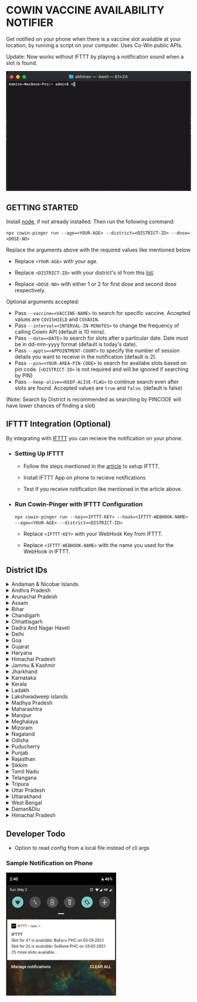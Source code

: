 #  COWIN VACCINE AVAILABILITY NOTIFIER
Get notified on your phone when there is a vaccine slot available at your location, by running a script on your computer. Uses Co-Win public APIs. 

Update: Now works without IFTTT by playing a notification sound when a slot is found.

![Instructions-GIF](https://github.com/abhinavdc/cowin-pinger/blob/main/img/instructions.gif)

## GETTING STARTED

Install [node](https://nodejs.org/en/download/), if not already installed. Then run the following command:

    npx cowin-pinger run --age=<YOUR-AGE> --district=<DISTRICT-ID> --dose=<DOSE-NO>

Replace the arguments above with the required values like mentioned below

  - Replace `<YOUR-AGE>` with your age.

  - Replace `<DISTRICT-ID>` with your district's id from this [list](#district_list).

  - Replace `<DOSE-NO>` with either 1 or 2 for first dose and second dose respectively.

Optional arguments accepted:

  - Pass `--vaccine=<VACCINE-NAME>` to search for specific vaccine. Accepted values are `COVISHIELD` and `COVAXIN`.
  - Pass `--interval=<INTERVAL-IN-MINUTES>` to change the frequency of calling Cowin API  (default is 10 mins).
  - Pass `--date=<DATE>` to search for slots after a particular date. Date must be in dd-mm-yyyy format  (default is today's date).
  - Pass `--appts=<APPOINTMENT-COUNT>` to specify the number of session details you want to receive in the notification (default is 2).
  - Pass `--pin=<YOUR-AREA-PIN-CODE>` to search for availabe slots based on pin code. (`<DISTRICT-ID>` is not required and will be ignored if searching by PIN)
  - Pass `--keep-alive=<KEEP-ALIVE-FLAG>` to continue search even after slots are found. Accepted values are `true` and `false`. (default is false)

  (Note: Search by District is recommended as searching by PINCODE will have lower chances of finding a slot)

  
  ## IFTTT Integration (Optional)
  By integrating with [IFTTT](https://ifttt.com/) you can recieve the notification on your phone.
  - ### Setting Up IFTTT

    - Follow the steps mentioned in the [article](https://betterprogramming.pub/how-to-send-push-notifications-to-your-phone-from-any-script-6b70e34748f6) to setup IFTTT.

    - Install IFTTT App on phone to recieve notifications

    - Test if you receive notification like mentioned in the article above.
  - ### Run Cowin-Pinger with IFTTT Configuration

        npx cowin-pinger run --key=<IFTTT-KEY> --hook=<IFTTT-WEBHOOK-NAME> --age=<YOUR-AGE> --district=<DISTRICT-ID>
   
      - Replace `<IFTTT-KEY>` with your WebHook Key from IFTTT.

      - Replace `<IFTTT-WEBHOOK-NAME>` with the name you used for the WebHook in IFTTT.

## <a name="district_list">District IDs</a>

<details>
  <summary> Andaman & Nicobar Islands </summary>

  - 3: Nicobar
  - 1: North and Middle Andaman
  - 2: South Andaman
</details>

<details>
  <summary> Andhra Pradesh </summary>

  - 9: Anantapur
  - 10: Chittoor
  - 11: East Godavari
  - 5: Guntur
  - 4: Krishna
  - 7: Kurnool
  - 12: Prakasam
  - 13: Sri Potti Sriramulu Nellore
  - 14: Srikakulam
  - 8: Visakhapatnam
  - 15: Vizianagaram
  - 16: West Godavari
  - 6: YSR District, Kadapa (Cuddapah)
</details>

<details>
  <summary> Arunachal Pradesh </summary>

  - 22: Anjaw
  - 20: Changlang
  - 25: Dibang Valley
  - 23: East Kameng
  - 42: East Siang
  - 17: Itanagar Capital Complex
  - 24: Kamle
  - 27: Kra Daadi
  - 21: Kurung Kumey
  - 33: Lepa Rada
  - 29: Lohit
  - 40: Longding
  - 31: Lower Dibang Valley
  - 18: Lower Siang
  - 32: Lower Subansiri
  - 36: Namsai
  - 19: Pakke Kessang
  - 39: Papum Pare
  - 35: Shi Yomi
  - 37: Siang
  - 30: Tawang
  - 26: Tirap
  - 34: Upper Siang
  - 41: Upper Subansiri
  - 28: West Kameng
  - 38: West Siang
</details>

<details>
  <summary> Assam </summary>

  - 46: Baksa
  - 47: Barpeta
  - 765: Biswanath
  - 57: Bongaigaon
  - 66: Cachar
  - 766: Charaideo
  - 58: Chirang
  - 48: Darrang
  - 62: Dhemaji
  - 59: Dhubri
  - 43: Dibrugarh
  - 67: Dima Hasao
  - 60: Goalpara
  - 53: Golaghat
  - 68: Hailakandi
  - 764: Hojai
  - 54: Jorhat
  - 49: Kamrup Metropolitan
  - 50: Kamrup Rural
  - 51: Karbi-Anglong
  - 69: Karimganj
  - 61: Kokrajhar
  - 63: Lakhimpur
  - 767: Majuli
  - 55: Morigaon
  - 56: Nagaon
  - 52: Nalbari
  - 44: Sivasagar
  - 64: Sonitpur
  - 768: South Salmara Mankachar
  - 45: Tinsukia
  - 65: Udalguri
  - 769: West Karbi Anglong
</details>

<details>
  <summary> Bihar </summary>

  - 74: Araria
  - 78: Arwal
  - 77: Aurangabad
  - 83: Banka
  - 98: Begusarai
  - 82: Bhagalpur
  - 99: Bhojpur
  - 100: Buxar
  - 94: Darbhanga
  - 105: East Champaran
  - 79: Gaya
  - 104: Gopalganj
  - 107: Jamui
  - 91: Jehanabad
  - 80: Kaimur
  - 75: Katihar
  - 101: Khagaria
  - 76: Kishanganj
  - 84: Lakhisarai
  - 70: Madhepura
  - 95: Madhubani
  - 85: Munger
  - 86: Muzaffarpur
  - 90: Nalanda
  - 92: Nawada
  - 97: Patna
  - 73: Purnia
  - 81: Rohtas
  - 71: Saharsa
  - 96: Samastipur
  - 102: Saran
  - 93: Sheikhpura
  - 87: Sheohar
  - 88: Sitamarhi
  - 103: Siwan
  - 72: Supaul
  - 89: Vaishali
  - 106: West Champaran
</details>

<details>
  <summary> Chandigarh </summary>

  108 Chandigarh
</details>

<details>
  <summary> Chhattisgarh </summary>

  - 110: Balod
  - 111: Baloda bazar
  - 112: Balrampur
  - 113: Bastar
  - 114: Bemetara
  - 115: Bijapur
  - 116: Bilaspur
  - 117: Dantewada
  - 118: Dhamtari
  - 119: Durg
  - 120: Gariaband
  - 136: Gaurela Pendra Marwahi
  - 121: Janjgir-Champa
  - 122: Jashpur
  - 123: Kanker
  - 135: Kawardha
  - 124: Kondagaon
  - 125: Korba
  - 126: Koriya
  - 127: Mahasamund
  - 128: Mungeli
  - 129: Narayanpur
  - 130: Raigarh
  - 109: Raipur
  - 131: Rajnandgaon
  - 132: Sukma
  - 133: Surajpur
  - 134: Surguja
</details>

<details>
  <summary> Dadra And Nagar Haveli </summary>

  137 Dadra and Nagar Haveli
</details>

<details>
  <summary> Delhi </summary>

  - 141: Central Delhi
  - 145: East Delhi
  - 140: New Delhi
  - 146: North Delhi
  - 147: North East Delhi
  - 143: North West Delhi
  - 148: Shahdara
  - 149: South Delhi
  - 144: South East Delhi
  - 150: South West Delhi
  - 142: West Delhi
</details>

<details>
  <summary> Goa </summary>

  - 151: North Goa
  - 152: South Goa
</details>

<details>
  <summary> Gujarat </summary>

  - 154: Ahmedabad
  - 770: Ahmedabad Corporation
  - 174: Amreli
  - 179: Anand
  - 158: Aravalli
  - 159: Banaskantha
  - 180: Bharuch
  - 175: Bhavnagar
  - 771: Bhavnagar Corporation
  - 176: Botad
  - 181: Chhotaudepur
  - 182: Dahod
  - 163: Dang
  - 168: Devbhumi Dwaraka
  - 153: Gandhinagar
  - 772: Gandhinagar Corporation
  - 177: Gir Somnath
  - 169: Jamnagar
  - 773: Jamnagar Corporation
  - 178: Junagadh
  - 774: Junagadh Corporation
  - 156: Kheda
  - 170: Kutch
  - 183: Mahisagar
  - 160: Mehsana
  - 171: Morbi
  - 184: Narmada
  - 164: Navsari
  - 185: Panchmahal
  - 161: Patan
  - 172: Porbandar
  - 173: Rajkot
  - 775: Rajkot Corporation
  - 162: Sabarkantha
  - 165: Surat
  - 776: Surat Corporation
  - 157: Surendranagar
  - 166: Tapi
  - 155: Vadodara
  - 777: Vadodara Corporation
  - 167: Valsad
</details>

<details>
  <summary> Haryana </summary>

  - 193: Ambala
  - 200: Bhiwani
  - 201: Charkhi Dadri
  - 199: Faridabad
  - 196: Fatehabad
  - 188: Gurgaon
  - 191: Hisar
  - 189: Jhajjar
  - 204: Jind
  - 190: Kaithal
  - 203: Karnal
  - 186: Kurukshetra
  - 206: Mahendragarh
  - 205: Nuh
  - 207: Palwal
  - 187: Panchkula
  - 195: Panipat
  - 202: Rewari
  - 192: Rohtak
  - 194: Sirsa
  - 198: Sonipat
  - 197: Yamunanagar
</details>

<details>
  <summary> Himachal Pradesh </summary>

  - 219: Bilaspur
  - 214: Chamba
  - 217: Hamirpur
  - 213: Kangra
  - 216: Kinnaur
  - 211: Kullu
  - 210: Lahaul Spiti
  - 215: Mandi
  - 208: Shimla
  - 212: Sirmaur
  - 209: Solan
  - 218: Una
</details>

<details>
  <summary> Jammu & Kashmir </summary>

  - 224: Anantnag
  - 223: Bandipore
  - 225: Baramulla
  - 229: Budgam
  - 232: Doda
  - 228: Ganderbal
  - 230: Jammu
  - 234: Kathua
  - 231: Kishtwar
  - 221: Kulgam
  - 226: Kupwara
  - 238: Poonch
  - 227: Pulwama
  - 237: Rajouri
  - 235: Ramban
  - 239: Reasi
  - 236: Samba
  - 222: Shopian
  - 220: Srinagar
  - 233: Udhampur
</details>

<details>
  <summary> Jharkhand </summary>

  - 242: Bokaro
  - 245: Chatra
  - 253: Deoghar
  - 257: Dhanbad
  - 258: Dumka
  - 247: East Singhbhum
  - 243: Garhwa
  - 256: Giridih
  - 262: Godda
  - 251: Gumla
  - 255: Hazaribagh
  - 259: Jamtara
  - 252: Khunti
  - 241: Koderma
  - 244: Latehar
  - 250: Lohardaga
  - 261: Pakur
  - 246: Palamu
  - 254: Ramgarh
  - 240: Ranchi
  - 260: Sahebganj
  - 248: Seraikela Kharsawan
  - 249: Simdega
  - 263: West Singhbhum
</details>

<details>
  <summary> Karnataka </summary>

  - 270: Bagalkot
  - 276: Bangalore Rural
  - 265: Bangalore Urban
  - 294: BBMP
  - 264: Belgaum
  - 274: Bellary
  - 272: Bidar
  - 271: Chamarajanagar
  - 273: Chikamagalur
  - 291: Chikkaballapur
  - 268: Chitradurga
  - 269: Dakshina Kannada
  - 275: Davanagere
  - 278: Dharwad
  - 280: Gadag
  - 267: Gulbarga
  - 289: Hassan
  - 279: Haveri
  - 283: Kodagu
  - 277: Kolar
  - 282: Koppal
  - 290: Mandya
  - 266: Mysore
  - 284: Raichur
  - 292: Ramanagara
  - 287: Shimoga
  - 288: Tumkur
  - 286: Udupi
  - 281: Uttar Kannada
  - 293: Vijayapura
  - 285: Yadgir
</details>

<details>
  <summary> Kerala </summary>

  - 301: Alappuzha
  - 307: Ernakulam
  - 306: Idukki
  - 297: Kannur
  - 295: Kasaragod
  - 298: Kollam
  - 304: Kottayam
  - 305: Kozhikode
  - 302: Malappuram
  - 308: Palakkad
  - 300: Pathanamthitta
  - 296: Thiruvananthapuram
  - 303: Thrissur
  - 299: Wayanad
</details>

<details>
  <summary> Ladakh </summary>

  - 309: Kargil
  - 310: Leh
</details>

<details>
  <summary> Lakshwadweep islands </summary>

  - 796: Agatti Island
  - 311: Lakshadweep
</details>

<details>
  <summary> Madhya Pradesh </summary>

  - 320: Agar
  - 357: Alirajpur
  - 334: Anuppur
  - 354: Ashoknagar
  - 338: Balaghat
  - 343: Barwani
  - 362: Betul
  - 351: Bhind
  - 312: Bhopal
  - 342: Burhanpur
  - 328: Chhatarpur
  - 337: Chhindwara
  - 327: Damoh
  - 350: Datia
  - 324: Dewas
  - 341: Dhar
  - 336: Dindori
  - 348: Guna
  - 313: Gwalior
  - 361: Harda
  - 360: Hoshangabad
  - 314: Indore
  - 315: Jabalpur
  - 340: Jhabua
  - 353: Katni
  - 339: Khandwa
  - 344: Khargone
  - 335: Mandla
  - 319: Mandsaur
  - 347: Morena
  - 352: Narsinghpur
  - 323: Neemuch
  - 326: Panna
  - 359: Raisen
  - 358: Rajgarh
  - 322: Ratlam
  - 316: Rewa
  - 317: Sagar
  - 333: Satna
  - 356: Sehore
  - 349: Seoni
  - 332: Shahdol
  - 321: Shajapur
  - 346: Sheopur
  - 345: Shivpuri
  - 331: Sidhi
  - 330: Singrauli
  - 325: Tikamgarh
  - 318: Ujjain
  - 329: Umaria
  - 355: Vidisha
</details>

<details>
  <summary> Maharashtra </summary>

  - 391: Ahmednagar
  - 364: Akola
  - 366: Amravati
  - 397: Aurangabad
  - 384: Beed
  - 370: Bhandara
  - 367: Buldhana
  - 380: Chandrapur
  - 388: Dhule
  - 379: Gadchiroli
  - 378: Gondia
  - 386: Hingoli
  - 390: Jalgaon
  - 396: Jalna
  - 371: Kolhapur
  - 383: Latur
  - 395: Mumbai
  - 365: Nagpur
  - 382: Nanded
  - 387: Nandurbar
  - 389: Nashik
  - 381: Osmanabad
  - 394: Palghar
  - 385: Parbhani
  - 363: Pune
  - 393: Raigad
  - 372: Ratnagiri
  - 373: Sangli
  - 376: Satara
  - 374: Sindhudurg
  - 375: Solapur
  - 392: Thane
  - 377: Wardha
  - 369: Washim
  - 368: Yavatmal
</details>

<details>
  <summary> Manipur </summary>

  - 398: Bishnupur
  - 399: Chandel
  - 400: Churachandpur
  - 401: Imphal East
  - 402: Imphal West
  - 410: Jiribam
  - 413: Kakching
  - 409: Kamjong
  - 408: Kangpokpi
  - 412: Noney
  - 411: Pherzawl
  - 403: Senapati
  - 404: Tamenglong
  - 407: Tengnoupal
  - 405: Thoubal
  - 406: Ukhrul
</details>

<details>
  <summary> Meghalaya </summary>

  - 424: East Garo Hills
  - 418: East Jaintia Hills
  - 414: East Khasi Hills
  - 423: North Garo Hills
  - 417: Ri-Bhoi
  - 421: South Garo Hills
  - 422: South West Garo Hills
  - 415: South West Khasi Hills
  - 420: West Garo Hills
  - 416: West Jaintia Hills
  - 419: West Khasi Hills
</details>

<details>
  <summary> Mizoram </summary>

  - 425: Aizawl East
  - 426: Aizawl West
  - 429: Champhai
  - 428: Kolasib
  - 432: Lawngtlai
  - 431: Lunglei
  - 427: Mamit
  - 430: Serchhip
  - 433: Siaha
</details>

<details>
  <summary> Nagaland </summary>

  - 434: Dimapur
  - 444: Kiphire
  - 441: Kohima
  - 438: Longleng
  - 437: Mokokchung
  - 439: Mon
  - 435: Peren
  - 443: Phek
  - 440: Tuensang
  - 436: Wokha
  - 442: Zunheboto
</details>

<details>
  <summary> Odisha </summary>

  - 445: Angul
  - 448: Balangir
  - 447: Balasore
  - 472: Bargarh
  - 454: Bhadrak
  - 468: Boudh
  - 457: Cuttack
  - 473: Deogarh
  - 458: Dhenkanal
  - 467: Gajapati
  - 449: Ganjam
  - 459: Jagatsinghpur
  - 460: Jajpur
  - 474: Jharsuguda
  - 464: Kalahandi
  - 450: Kandhamal
  - 461: Kendrapara
  - 455: Kendujhar
  - 446: Khurda
  - 451: Koraput
  - 469: Malkangiri
  - 456: Mayurbhanj
  - 470: Nabarangpur
  - 462: Nayagarh
  - 465: Nuapada
  - 463: Puri
  - 471: Rayagada
  - 452: Sambalpur
  - 466: Subarnapur
  - 453: Sundargarh
</details>

<details>
  <summary>  Puducherry </summary>

  - 476: Karaikal
  - 477: Mahe
  - 475: Puducherry
  - 478: Yanam
</details>

<details>
  <summary> Punjab </summary>

  - 485: Amritsar
  - 483: Barnala
  - 493: Bathinda
  - 499: Faridkot
  - 484: Fatehgarh Sahib
  - 487: Fazilka
  - 480: Ferozpur
  - 489: Gurdaspur
  - 481: Hoshiarpur
  - 492: Jalandhar
  - 479: Kapurthala
  - 488: Ludhiana
  - 482: Mansa
  - 491: Moga
  - 486: Pathankot
  - 494: Patiala
  - 497: Rup Nagar
  - 498: Sangrur
  - 496: SAS Nagar
  - 500: SBS Nagar
  - 490: Sri Muktsar Sahib
  - 495: Tarn Taran
</details>

<details>
  <summary> Rajasthan </summary>

  - 507: Ajmer
  - 512: Alwar
  - 519: Banswara
  - 516: Baran
  - 528: Barmer
  - 508: Bharatpur
  - 523: Bhilwara
  - 501: Bikaner
  - 514: Bundi
  - 521: Chittorgarh
  - 530: Churu
  - 511: Dausa
  - 524: Dholpur
  - 520: Dungarpur
  - 517: Hanumangarh
  - 505: Jaipur I
  - 506: Jaipur II
  - 527: Jaisalmer
  - 533: Jalore
  - 515: Jhalawar
  - 510: Jhunjhunu
  - 502: Jodhpur
  - 525: Karauli
  - 503: Kota
  - 532: Nagaur
  - 529: Pali
  - 522: Pratapgarh
  - 518: Rajsamand
  - 534: Sawai Madhopur
  - 513: Sikar
  - 531: Sirohi
  - 509: Sri Ganganagar
  - 526: Tonk
  - 504: Udaipur
</details>

<details>
  <summary> Sikkim </summary>

  - 535: East Sikkim
  - 537: North Sikkim
  - 538: South Sikkim
  - 536: West Sikkim
</details>

<details>
  <summary> Tamil Nadu </summary>

  - 779: Aranthangi
  - 555: Ariyalur
  - 578: Attur
  - 565: Chengalpet
  - 571: Chennai
  - 778: Cheyyar
  - 539: Coimbatore
  - 547: Cuddalore
  - 566: Dharmapuri
  - 556: Dindigul
  - 563: Erode
  - 552: Kallakurichi
  - 557: Kanchipuram
  - 544: Kanyakumari
  - 559: Karur
  - 780: Kovilpatti
  - 562: Krishnagiri
  - 540: Madurai
  - 576: Nagapattinam
  - 558: Namakkal
  - 577: Nilgiris
  - 564: Palani
  - 573: Paramakudi
  - 570: Perambalur
  - 575: Poonamallee
  - 546: Pudukkottai
  - 567: Ramanathapuram
  - 781: Ranipet
  - 545: Salem
  - 561: Sivaganga
  - 580: Sivakasi
  - 551: Tenkasi
  - 541: Thanjavur
  - 569: Theni
  - 554: Thoothukudi (Tuticorin)
  - 560: Tiruchirappalli
  - 548: Tirunelveli
  - 550: Tirupattur
  - 568: Tiruppur
  - 572: Tiruvallur
  - 553: Tiruvannamalai
  - 574: Tiruvarur
  - 543: Vellore
  - 542: Viluppuram
  - 549: Virudhunagar
</details>

<details>
  <summary> Telangana </summary>

  - 582: Adilabad
  - 583: Bhadradri Kothagudem
  - 581: Hyderabad
  - 584: Jagtial
  - 585: Jangaon
  - 586: Jayashankar Bhupalpally
  - 587: Jogulamba Gadwal
  - 588: Kamareddy
  - 589: Karimnagar
  - 590: Khammam
  - 591: Kumuram Bheem
  - 592: Mahabubabad
  - 593: Mahabubnagar
  - 594: Mancherial
  - 595: Medak
  - 596: Medchal
  - 612: Mulugu
  - 597: Nagarkurnool
  - 598: Nalgonda
  - 613: Narayanpet
  - 599: Nirmal
  - 600: Nizamabad
  - 601: Peddapalli
  - 602: Rajanna Sircilla
  - 603: Rangareddy
  - 604: Sangareddy
  - 605: Siddipet
  - 606: Suryapet
  - 607: Vikarabad
  - 608: Wanaparthy
  - 609: Warangal(Rural)
  - 610: Warangal(Urban)
  - 611: Yadadri Bhuvanagiri
</details>

<details>
  <summary> Tripura </summary>

  - 614: Dhalai
  - 615: Gomati
  - 616: Khowai
  - 617: North Tripura
  - 618: Sepahijala
  - 619: South Tripura
  - 620: Unakoti
  - 621: West Tripura
</details>

<details>
  <summary> Uttar Pradesh </summary>

  - 622: Agra
  - 623: Aligarh
  - 625: Ambedkar Nagar
  - 626: Amethi
  - 627: Amroha
  - 628: Auraiya
  - 646: Ayodhya
  - 629: Azamgarh
  - 630: Badaun
  - 631: Baghpat
  - 632: Bahraich
  - 633: Balarampur
  - 634: Ballia
  - 635: Banda
  - 636: Barabanki
  - 637: Bareilly
  - 638: Basti
  - 687: Bhadohi
  - 639: Bijnour
  - 640: Bulandshahr
  - 641: Chandauli
  - 642: Chitrakoot
  - 643: Deoria
  - 644: Etah
  - 645: Etawah
  - 647: Farrukhabad
  - 648: Fatehpur
  - 649: Firozabad
  - 650: Gautam Buddha Nagar
  - 651: Ghaziabad
  - 652: Ghazipur
  - 653: Gonda
  - 654: Gorakhpur
  - 655: Hamirpur
  - 656: Hapur
  - 657: Hardoi
  - 658: Hathras
  - 659: Jalaun
  - 660: Jaunpur
  - 661: Jhansi
  - 662: Kannauj
  - 663: Kanpur Dehat
  - 664: Kanpur Nagar
  - 665: Kasganj
  - 666: Kaushambi
  - 667: Kushinagar
  - 668: Lakhimpur Kheri
  - 669: Lalitpur
  - 670: Lucknow
  - 671: Maharajganj
  - 672: Mahoba
  - 673: Mainpuri
  - 674: Mathura
  - 675: Mau
  - 676: Meerut
  - 677: Mirzapur
  - 678: Moradabad
  - 679: Muzaffarnagar
  - 680: Pilibhit
  - 682: Pratapgarh
  - 624: Prayagraj
  - 681: Raebareli
  - 683: Rampur
  - 684: Saharanpur
  - 685: Sambhal
  - 686: Sant Kabir Nagar
  - 688: Shahjahanpur
  - 689: Shamli
  - 690: Shravasti
  - 691: Siddharthnagar
  - 692: Sitapur
  - 693: Sonbhadra
  - 694: Sultanpur
  - 695: Unnao
  - 696: Varanasi
</details>

<details>
  <summary> Uttarakhand </summary>

  - 704: Almora
  - 707: Bageshwar
  - 699: Chamoli
  - 708: Champawat
  - 697: Dehradun
  - 702: Haridwar
  - 709: Nainital
  - 698: Pauri Garhwal
  - 706: Pithoragarh
  - 700: Rudraprayag
  - 701: Tehri Garhwal
  - 705: Udham Singh Nagar
  - 703: Uttarkashi
</details>

<details>
  <summary> West Bengal </summary>

  - 710: Alipurduar District
  - 711: Bankura
  - 712: Basirhat HD (North 24 Parganas)
  - 713: Birbhum
  - 714: Bishnupur HD (Bankura)
  - 715: Cooch Behar
  - 783: COOCHBEHAR
  - 716: Dakshin Dinajpur
  - 717: Darjeeling
  - 718: Diamond Harbor HD (S 24 Parganas)
  - 719: East Bardhaman
  - 720: Hoogly
  - 721: Howrah
  - 722: Jalpaiguri
  - 723: Jhargram
  - 724: Kalimpong
  - 725: Kolkata
  - 726: Malda
  - 727: Murshidabad
  - 728: Nadia
  - 729: Nandigram HD (East Medinipore)
  - 730: North 24 Parganas
  - 731: Paschim Medinipore
  - 732: Purba Medinipore
  - 733: Purulia
  - 734: Rampurhat HD (Birbhum)
  - 735: South 24 Parganas
  - 736: Uttar Dinajpur
  - 737: West Bardhaman
</details>

<details>
  <summary> Daman&Diu </summary>

  - 138: Daman
  - 139: Diu

</details>

<details>
  <summary> Himachal Pradesh </summary>

  - 791: Chamba
  - 795: Kangra
  - 792: Kinnaur
  - 793: Mandi
  - 794: Shimla

</details>

## Developer Todo 
- Option to read config from a local file instead of cli args 

### Sample Notification on Phone

<img src="https://github.com/abhinavdc/cowin-pinger/blob/main/img/notification-screenshot.jpg" width="300">



